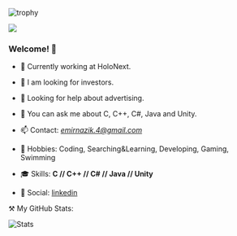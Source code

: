 ![trophy](https://github-profile-trophy.vercel.app/?username=reaksiyon)

![](https://komarev.com/ghpvc/?username=reaksiyon&color=yellow&style=flat-square)
### Welcome! 👋


- 🔭 Currently working at HoloNext.                                   
- 👯 I am looking for investors.
- 🤔 Looking for help about advertising.
- 💬 You can ask me about C, C++, C#, Java and Unity.
- 📫 Contact: *emirnazik.4@gmail.com*
- 💜 Hobbies: Coding, Searching&Learning, Developing, Gaming, Swimming                                  

- 🎓 Skills: **C // C++ // C# // Java // Unity**

- 👔 Social: [linkedin](https://www.linkedin.com/in/emir-nazik-b0b69b150/)

⚒️ My GitHub Stats:

![Stats](https://github-readme-stats.vercel.app/api?username=reaksiyon)
<!--

-->

